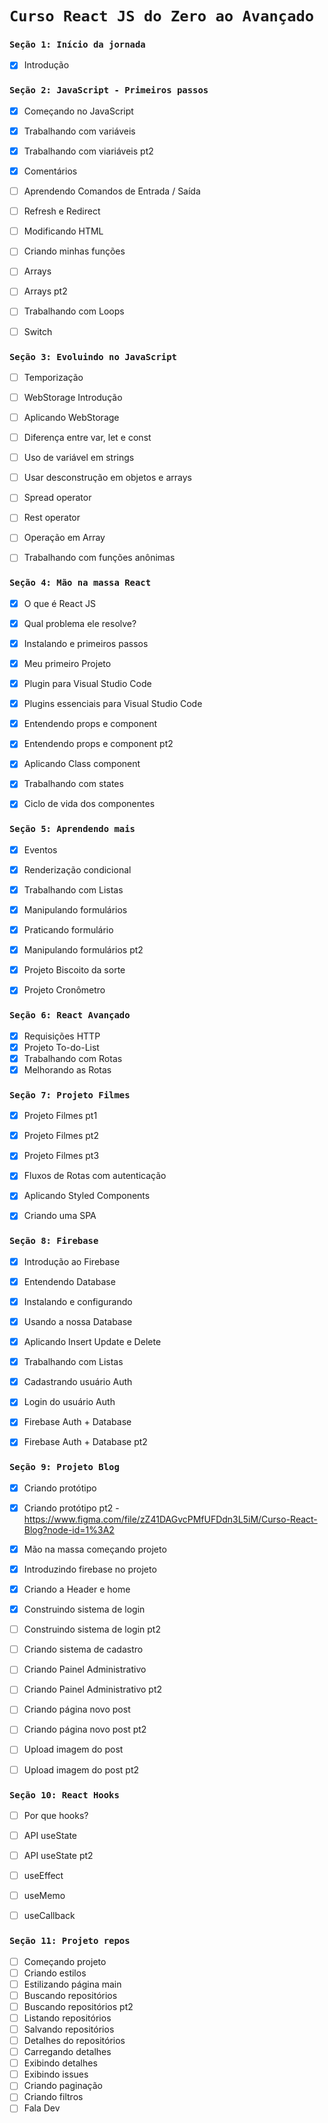 # `Curso React JS do Zero ao Avançado`



### `Seção 1: Início da jornada`
- [x] Introdução


### `Seção 2: JavaScript - Primeiros passos`
- [x] Começando no JavaScript  
- [x] Trabalhando com variáveis  
- [x] Trabalhando com viariáveis pt2  
- [x] Comentários  
- [ ] Aprendendo Comandos de Entrada / Saída  
- [ ] Refresh e Redirect  
- [ ] Modificando HTML  
- [ ] Criando minhas funções  
- [ ] Arrays  
- [ ] Arrays pt2  
- [ ] Trabalhando com Loops  
- [ ] Switch  


### `Seção 3: Evoluindo no JavaScript`
- [ ] Temporização  
- [ ] WebStorage Introdução  
- [ ] Aplicando WebStorage  
- [ ] Diferença entre var, let e const  
- [ ] Uso de variável em strings  
- [ ] Usar desconstrução em objetos e arrays  
- [ ] Spread operator  
- [ ] Rest operator  
- [ ] Operação em Array  
- [ ] Trabalhando com funções anônimas  


### `Seção 4: Mão na massa React`
- [x] O que é React JS  
- [x] Qual problema ele resolve?   
- [x] Instalando e primeiros passos  
- [x] Meu primeiro Projeto  
- [x] Plugin para Visual Studio Code  
- [x] Plugins essenciais para Visual Studio Code  
- [x] Entendendo props e component  
- [x] Entendendo props e component pt2  
- [x] Aplicando Class component  
- [x] Trabalhando com states  
- [x] Ciclo de vida dos componentes  


### `Seção 5: Aprendendo mais`
- [x] Eventos  
- [x] Renderização condicional  
- [x] Trabalhando com Listas  
- [x] Manipulando formulários  
- [x] Praticando formulário  
- [x] Manipulando formulários pt2  
- [x] Projeto Biscoito da sorte  
- [x] Projeto Cronômetro  


### `Seção 6: React Avançado`
- [x] Requisições HTTP  
- [x] Projeto To-do-List  
- [x] Trabalhando com Rotas  
- [x] Melhorando as Rotas  

### `Seção 7: Projeto Filmes`
- [x] Projeto Filmes pt1  
- [x] Projeto Filmes pt2  
- [x] Projeto Filmes pt3  
- [x] Fluxos de Rotas com autenticação  
- [x] Aplicando Styled Components  
- [x] Criando uma SPA  


### `Seção 8: Firebase`
- [x] Introdução ao Firebase  
- [x] Entendendo Database  
- [x] Instalando e configurando  
- [x] Usando a nossa Database  
- [x] Aplicando Insert Update e Delete  
- [x] Trabalhando com Listas  
- [x] Cadastrando usuário Auth  
- [x] Login do usuário Auth  
- [x] Firebase Auth + Database  
- [x] Firebase Auth + Database pt2  


### `Seção 9: Projeto Blog`
- [x] Criando protótipo  
- [x] Criando protótipo pt2 - https://www.figma.com/file/zZ41DAGvcPMfUFDdn3L5iM/Curso-React-Blog?node-id=1%3A2  
- [x] Mão na massa começando projeto  
- [x] Introduzindo firebase no projeto  
- [x] Criando a Header e home  
- [x] Construindo sistema de login  
- [ ] Construindo sistema de login pt2  
- [ ] Criando sistema de cadastro  
- [ ] Criando Painel Administrativo  
- [ ] Criando Painel Administrativo pt2  
- [ ] Criando página novo post  
- [ ] Criando página novo post pt2  
- [ ] Upload imagem do post  
- [ ] Upload imagem do post pt2  


### `Seção 10: React Hooks`
- [ ] Por que hooks?  
- [ ] API useState  
- [ ] API useState pt2  
- [ ] useEffect  
- [ ] useMemo  
- [ ] useCallback  


### `Seção 11: Projeto repos`
- [ ] Começando projeto  
- [ ] Criando estilos  
- [ ] Estilizando página main  
- [ ] Buscando repositórios  
- [ ] Buscando repositórios pt2  
- [ ] Listando repositórios  
- [ ] Salvando repositórios  
- [ ] Detalhes do repositórios  
- [ ] Carregando detalhes  
- [ ] Exibindo detalhes  
- [ ] Exibindo issues  
- [ ] Criando paginação  
- [ ] Criando filtros  
- [ ] Fala Dev  